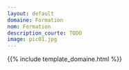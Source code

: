 ```yaml
---
layout: default
domaine: Formation
nom: Formation
description_courte: TODO
image: pic01.jpg
---
```

{{% include template_domaine.html %}}
